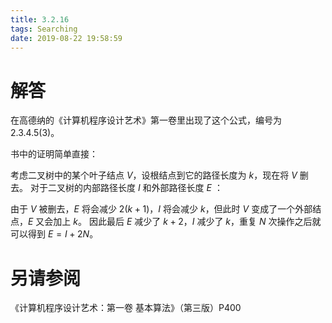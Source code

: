 ```yaml
---
title: 3.2.16
tags: Searching
date: 2019-08-22 19:58:59
---
```



# 解答

在高德纳的《计算机程序设计艺术》第一卷里出现了这个公式，编号为 $2.3.4.5(3)$。

书中的证明简单直接：

考虑二叉树中的某个叶子结点 $V$，设根结点到它的路径长度为 $k$，现在将 $V$ 删去。
对于二叉树的内部路径长度 $I$ 和外部路径长度 $E$ ：

由于 $V$ 被删去，$E$ 将会减少 $2(k+1)$，$I$ 将会减少 $k$，但此时 $V$ 变成了一个外部结点，$E$ 又会加上 $k$。
因此最后 $E$ 减少了 $k+2$，$I$ 减少了 $k$，重复 $N$ 次操作之后就可以得到 $E = I + 2N$。

# 另请参阅

《计算机程序设计艺术：第一卷 基本算法》（第三版）P400